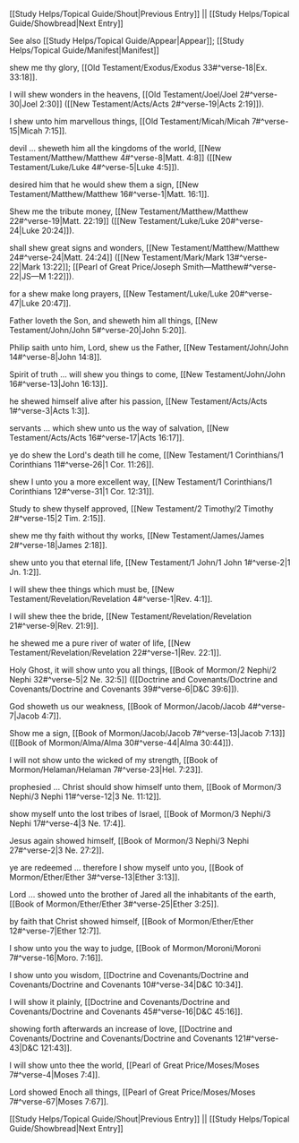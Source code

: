 [[Study Helps/Topical Guide/Shout|Previous Entry]]  ||  [[Study Helps/Topical Guide/Showbread|Next Entry]]

 See also [[Study Helps/Topical Guide/Appear|Appear]]; [[Study Helps/Topical Guide/Manifest|Manifest]]

 shew me thy glory, [[Old Testament/Exodus/Exodus 33#^verse-18|Ex. 33:18]].

 I will shew wonders in the heavens, [[Old Testament/Joel/Joel 2#^verse-30|Joel 2:30]] ([[New Testament/Acts/Acts 2#^verse-19|Acts 2:19]]).

 I shew unto him marvellous things, [[Old Testament/Micah/Micah 7#^verse-15|Micah 7:15]].

 devil ... sheweth him all the kingdoms of the world, [[New Testament/Matthew/Matthew 4#^verse-8|Matt. 4:8]] ([[New Testament/Luke/Luke 4#^verse-5|Luke 4:5]]).

 desired him that he would shew them a sign, [[New Testament/Matthew/Matthew 16#^verse-1|Matt. 16:1]].

 Shew me the tribute money, [[New Testament/Matthew/Matthew 22#^verse-19|Matt. 22:19]] ([[New Testament/Luke/Luke 20#^verse-24|Luke 20:24]]).

 shall shew great signs and wonders, [[New Testament/Matthew/Matthew 24#^verse-24|Matt. 24:24]] ([[New Testament/Mark/Mark 13#^verse-22|Mark 13:22]]; [[Pearl of Great Price/Joseph Smith—Matthew#^verse-22|JS—M 1:22]]).

 for a shew make long prayers, [[New Testament/Luke/Luke 20#^verse-47|Luke 20:47]].

 Father loveth the Son, and sheweth him all things, [[New Testament/John/John 5#^verse-20|John 5:20]].

 Philip saith unto him, Lord, shew us the Father, [[New Testament/John/John 14#^verse-8|John 14:8]].

 Spirit of truth ... will shew you things to come, [[New Testament/John/John 16#^verse-13|John 16:13]].

 he shewed himself alive after his passion, [[New Testament/Acts/Acts 1#^verse-3|Acts 1:3]].

 servants ... which shew unto us the way of salvation, [[New Testament/Acts/Acts 16#^verse-17|Acts 16:17]].

 ye do shew the Lord's death till he come, [[New Testament/1 Corinthians/1 Corinthians 11#^verse-26|1 Cor. 11:26]].

 shew I unto you a more excellent way, [[New Testament/1 Corinthians/1 Corinthians 12#^verse-31|1 Cor. 12:31]].

 Study to shew thyself approved, [[New Testament/2 Timothy/2 Timothy 2#^verse-15|2 Tim. 2:15]].

 shew me thy faith without thy works, [[New Testament/James/James 2#^verse-18|James 2:18]].

 shew unto you that eternal life, [[New Testament/1 John/1 John 1#^verse-2|1 Jn. 1:2]].

 I will shew thee things which must be, [[New Testament/Revelation/Revelation 4#^verse-1|Rev. 4:1]].

 I will shew thee the bride, [[New Testament/Revelation/Revelation 21#^verse-9|Rev. 21:9]].

 he shewed me a pure river of water of life, [[New Testament/Revelation/Revelation 22#^verse-1|Rev. 22:1]].

 Holy Ghost, it will show unto you all things, [[Book of Mormon/2 Nephi/2 Nephi 32#^verse-5|2 Ne. 32:5]] ([[Doctrine and Covenants/Doctrine and Covenants/Doctrine and Covenants 39#^verse-6|D&C 39:6]]).

 God showeth us our weakness, [[Book of Mormon/Jacob/Jacob 4#^verse-7|Jacob 4:7]].

 Show me a sign, [[Book of Mormon/Jacob/Jacob 7#^verse-13|Jacob 7:13]] ([[Book of Mormon/Alma/Alma 30#^verse-44|Alma 30:44]]).

 I will not show unto the wicked of my strength, [[Book of Mormon/Helaman/Helaman 7#^verse-23|Hel. 7:23]].

 prophesied ... Christ should show himself unto them, [[Book of Mormon/3 Nephi/3 Nephi 11#^verse-12|3 Ne. 11:12]].

 show myself unto the lost tribes of Israel, [[Book of Mormon/3 Nephi/3 Nephi 17#^verse-4|3 Ne. 17:4]].

 Jesus again showed himself, [[Book of Mormon/3 Nephi/3 Nephi 27#^verse-2|3 Ne. 27:2]].

 ye are redeemed ... therefore I show myself unto you, [[Book of Mormon/Ether/Ether 3#^verse-13|Ether 3:13]].

 Lord ... showed unto the brother of Jared all the inhabitants of the earth, [[Book of Mormon/Ether/Ether 3#^verse-25|Ether 3:25]].

 by faith that Christ showed himself, [[Book of Mormon/Ether/Ether 12#^verse-7|Ether 12:7]].

 I show unto you the way to judge, [[Book of Mormon/Moroni/Moroni 7#^verse-16|Moro. 7:16]].

 I show unto you wisdom, [[Doctrine and Covenants/Doctrine and Covenants/Doctrine and Covenants 10#^verse-34|D&C 10:34]].

 I will show it plainly, [[Doctrine and Covenants/Doctrine and Covenants/Doctrine and Covenants 45#^verse-16|D&C 45:16]].

 showing forth afterwards an increase of love, [[Doctrine and Covenants/Doctrine and Covenants/Doctrine and Covenants 121#^verse-43|D&C 121:43]].

 I will show unto thee the world, [[Pearl of Great Price/Moses/Moses 7#^verse-4|Moses 7:4]].

 Lord showed Enoch all things, [[Pearl of Great Price/Moses/Moses 7#^verse-67|Moses 7:67]].

[[Study Helps/Topical Guide/Shout|Previous Entry]]  ||  [[Study Helps/Topical Guide/Showbread|Next Entry]]